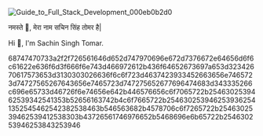![Guide_to_Full_Stack_Development_000eb0b2d0](https://github.com/user-attachments/assets/471cd471-1d9b-4875-9e9c-55514873e11c)

नमस्ते 🙏, मेरा नाम सचिन सिंह तोमर है|

Hi 👋, I'm Sachin Singh Tomar.

68747470733a2f2f726561646d652d747970696e672d7376672e64656d6f6c61622e636f6d3f666f6e743d466972612b436f64652673697a653d32342670617573653d3130303026636f6c6f723d4637423933452663656e7465723d74727565267643656e7465723d747275652677696474683d343335266c696e65733d46726f6e74656e642b446576656c6f7065722b2546302539462539342541353b52656163742b4c6f7665722b2546302539462539362541352545462542382538463b546563682b4578706c6f7265722b2546302539462539412538303b43726561746976652b5468696e6b65722b254630253946253843253946


<!--
**Sachin1241/Sachin1241** is a ✨ _special_ ✨ repository because its `README.md` (this file) appears on your GitHub profile.

Here are some ideas to get you started:

- 🔭 I’m working on my mock scheduling app PerpMate.

🌱 I’m currently learning Docker, AWS.

👨‍💻 All of my projects are available at ankitsinghchauhan.in

💬 Ask me about MERN, WebSockets, WebRTC, Real-Time Applications, Chrome Extensions.

📫 How to reach me ankitchauhan21500@gmail.com.

⚡ Know about my experiences through my RESUME
